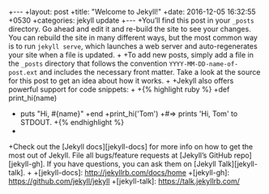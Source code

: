  +---
 +layout: post
 +title:  "Welcome to Jekyll!"
 +date:   2016-12-05 16:32:55 +0530
 +categories: jekyll update
 +---
 +You’ll find this post in your `_posts` directory. Go ahead and edit it and re-build the site to see your changes. You can rebuild the site in many different ways, but the most common way is to run `jekyll serve`, which launches a web server and auto-regenerates your site when a file is updated.
 +
 +To add new posts, simply add a file in the `_posts` directory that follows the convention `YYYY-MM-DD-name-of-post.ext` and includes the necessary front matter. Take a look at the source for this post to get an idea about how it works.
 +
 +Jekyll also offers powerful support for code snippets:
 +
 +{% highlight ruby %}
 +def print_hi(name)
 +  puts "Hi, #{name}"
 +end
 +print_hi('Tom')
 +#=> prints 'Hi, Tom' to STDOUT.
 +{% endhighlight %}
 +
 +Check out the [Jekyll docs][jekyll-docs] for more info on how to get the most out of Jekyll. File all bugs/feature requests at [Jekyll’s GitHub repo][jekyll-gh]. If you have questions, you can ask them on [Jekyll Talk][jekyll-talk].
 +
 +[jekyll-docs]: http://jekyllrb.com/docs/home
 +[jekyll-gh]:   https://github.com/jekyll/jekyll
 +[jekyll-talk]: https://talk.jekyllrb.com/
